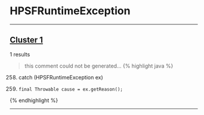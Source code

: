 # HPSFRuntimeException

***

## [Cluster 1](./1)
1 results
> this comment could not be generated...
{% highlight java %}
258. catch (HPSFRuntimeException ex)
260.     final Throwable cause = ex.getReason();
{% endhighlight %}

***

